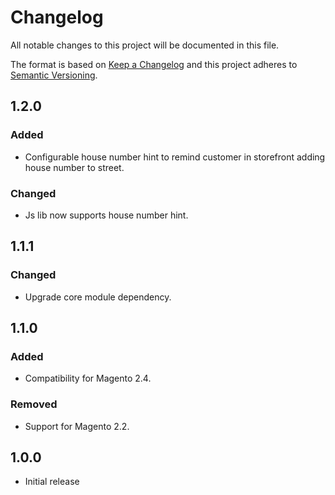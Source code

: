 # Changelog

All notable changes to this project will be documented in this file.

The format is based on [Keep a Changelog](http://keepachangelog.com/en/1.0.0/)
and this project adheres to [Semantic Versioning](http://semver.org/spec/v2.0.0.html).

## 1.2.0

### Added

- Configurable house number hint to remind customer in storefront adding house number to street.

### Changed

- Js lib now supports house number hint.

## 1.1.1

### Changed

- Upgrade core module dependency.

## 1.1.0

### Added

- Compatibility for Magento 2.4.

### Removed

- Support for Magento 2.2.

## 1.0.0

- Initial release
